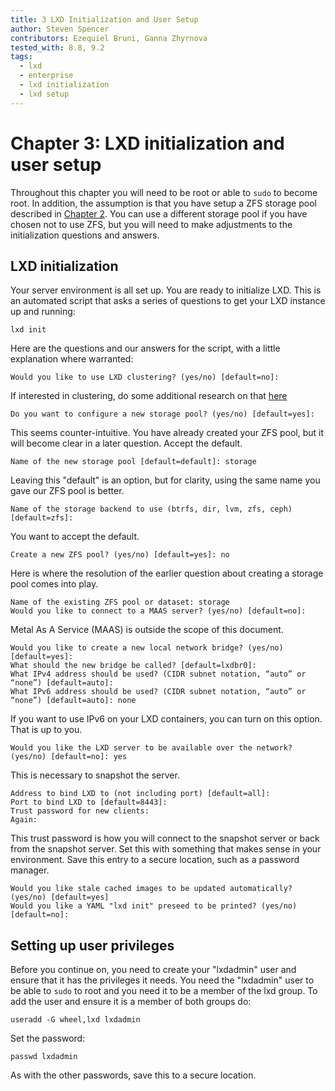 ```yaml
---
title: 3 LXD Initialization and User Setup
author: Steven Spencer
contributors: Ezequiel Bruni, Ganna Zhyrnova
tested_with: 8.8, 9.2
tags:
  - lxd
  - enterprise
  - lxd initialization
  - lxd setup
---
```


# Chapter 3: LXD initialization and user setup

Throughout this chapter you will need to be root or able to `sudo` to become root. In addition, the assumption is that you have setup a ZFS storage pool described in [Chapter 2](02-zfs_setup.md). You can use a different storage pool if you have chosen not to use ZFS, but you will need to make adjustments to the initialization questions and answers.

## LXD initialization

Your server environment is all set up. You are ready to initialize LXD. This is an automated script that asks a series of questions to get your LXD instance up and running:

```
lxd init
```

Here are the questions and our answers for the script, with a little explanation where warranted:

```
Would you like to use LXD clustering? (yes/no) [default=no]:
```

If interested in clustering, do some additional research on that [here](https://documentation.ubuntu.com/lxd/en/latest/clustering/)

```
Do you want to configure a new storage pool? (yes/no) [default=yes]:
```

This seems counter-intuitive. You have already created your ZFS pool, but it will become clear in a later question. Accept the default.

```
Name of the new storage pool [default=default]: storage
```

Leaving this "default" is an option, but for clarity, using the same name you gave our ZFS pool is better.

```
Name of the storage backend to use (btrfs, dir, lvm, zfs, ceph) [default=zfs]:
```

You want to accept the default.

```
Create a new ZFS pool? (yes/no) [default=yes]: no
```

Here is where the resolution of the earlier question about creating a storage pool comes into play.

```
Name of the existing ZFS pool or dataset: storage
Would you like to connect to a MAAS server? (yes/no) [default=no]:
```

Metal As A Service (MAAS) is outside the scope of this document.

```
Would you like to create a new local network bridge? (yes/no) [default=yes]:
What should the new bridge be called? [default=lxdbr0]: 
What IPv4 address should be used? (CIDR subnet notation, “auto” or “none”) [default=auto]:
What IPv6 address should be used? (CIDR subnet notation, “auto” or “none”) [default=auto]: none
```

If you want to use IPv6 on your LXD containers, you can turn on this option. That is up to you.

```
Would you like the LXD server to be available over the network? (yes/no) [default=no]: yes
```

This is necessary to snapshot the server.

```
Address to bind LXD to (not including port) [default=all]:
Port to bind LXD to [default=8443]:
Trust password for new clients:
Again:
```

This trust password is how you will connect to the snapshot server or back from the snapshot server. Set this with something that makes sense in your environment. Save this entry to a secure location, such as a password manager.

```
Would you like stale cached images to be updated automatically? (yes/no) [default=yes]
Would you like a YAML "lxd init" preseed to be printed? (yes/no) [default=no]:
```

## Setting up user privileges

Before you continue on, you need to create your "lxdadmin" user and ensure that it has the privileges it needs. You need the "lxdadmin" user to be able to `sudo` to root and you need it to be a member of the lxd group. To add the user and ensure it is a member of both groups do:

```
useradd -G wheel,lxd lxdadmin
```

Set the password:

```
passwd lxdadmin
```

As with the other passwords, save this to a secure location.
